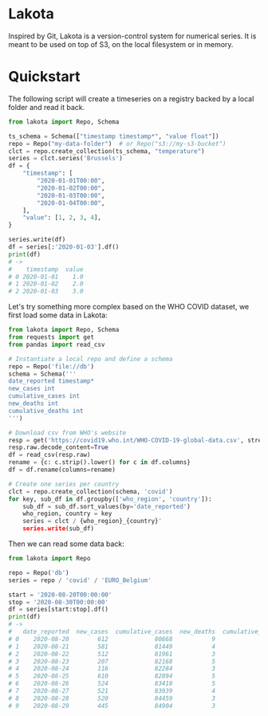 

# Lakota

Inspired by Git, Lakota is a version-control system for numerical
series. It is meant to be used on top of S3, on the local filesystem
or in memory.


# Quickstart

The following script will create a timeseries on a registry backed by
a local folder and read it back.

``` python
from lakota import Repo, Schema

ts_schema = Schema(["timestamp timestamp*", "value float"])
repo = Repo("my-data-folder")  # or Repo("s3://my-s3-bucket")
clct = repo.create_collection(ts_schema, "temperature")
series = clct.series('Brussels')
df = {
    "timestamp": [
        "2020-01-01T00:00",
        "2020-01-02T00:00",
        "2020-01-03T00:00",
        "2020-01-04T00:00",
    ],
    "value": [1, 2, 3, 4],
}

series.write(df)
df = series[:'2020-01-03'].df()
print(df)
# ->
#    timestamp  value
# 0 2020-01-01    1.0
# 1 2020-01-02    2.0
# 2 2020-01-03    3.0
```

Let's try something more complex based on the WHO COVID dataset, we
first load some data in Lakota:

``` python
from lakota import Repo, Schema
from requests import get
from pandas import read_csv

# Instantiate a local repo and define a schema
repo = Repo('file://db')
schema = Schema('''
date_reported timestamp*
new_cases int
cumulative_cases int
new_deaths int
cumulative_deaths int
''')

# Download csv from WHO's website
resp = get('https://covid19.who.int/WHO-COVID-19-global-data.csv', stream=True)
resp.raw.decode_content=True
df = read_csv(resp.raw)
rename = {c: c.strip().lower() for c in df.columns}
df = df.rename(columns=rename)

# Create one series per country
clct = repo.create_collection(schema, 'covid')
for key, sub_df in df.groupby(['who_region', 'country']):
    sub_df = sub_df.sort_values(by='date_reported')
    who_region, country = key
    series = clct / {who_region}_{country}'
    series.write(sub_df)
```

Then we can read some data back:

``` python
from lakota import Repo

repo = Repo('db')
series = repo / 'covid' / 'EURO_Belgium'

start = '2020-08-20T00:00:00'
stop = '2020-08-30T00:00:00'
df = series[start:stop].df()
print(df)
# ->
#   date_reported  new_cases  cumulative_cases  new_deaths  cumulative_deaths
# 0    2020-08-20        612             80868           9               9854
# 1    2020-08-21        581             81449           4               9858
# 2    2020-08-22        512             81961           3               9861
# 3    2020-08-23        207             82168           5               9866
# 4    2020-08-24        116             82284           3               9869
# 5    2020-08-25        610             82894           5               9874
# 6    2020-08-26        524             83418           5               9879
# 7    2020-08-27        521             83939           4               9883
# 8    2020-08-28        520             84459           3               9886
# 9    2020-08-29        445             84904           3               9889
```
